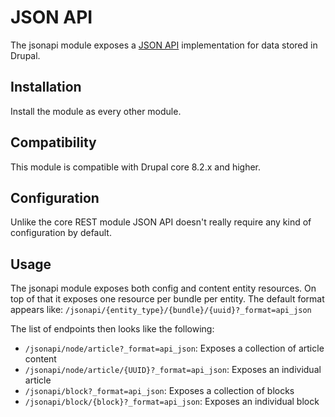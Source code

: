 # JSON API
The jsonapi module exposes a [JSON API](http://jsonapi.org/) implementation for data stored in Drupal.

## Installation

Install the module as every other module.

## Compatibility

This module is compatible with Drupal core 8.2.x and higher.

## Configuration

Unlike the core REST module JSON API doesn't really require any kind of configuration by default.

## Usage

The jsonapi module exposes both config and content entity resources. On top of that it exposes one resource per bundle per entity. The default format appears like: `/jsonapi/{entity_type}/{bundle}/{uuid}?_format=api_json`

The list of endpoints then looks like the following:
* `/jsonapi/node/article?_format=api_json`: Exposes a collection of article content
* `/jsonapi/node/article/{UUID}?_format=api_json`: Exposes an individual article
* `/jsonapi/block?_format=api_json`: Exposes a collection of blocks
* `/jsonapi/block/{block}?_format=api_json`: Exposes an individual block